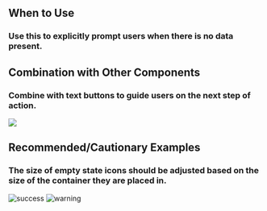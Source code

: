 ## When to Use

### Use this to explicitly prompt users when there is no data present.

## Combination with Other Components

### Combine with text buttons to guide users on the next step of action.

![](001)

## Recommended/Cautionary Examples

### The size of empty state icons should be adjusted based on the size of the container they are placed in.

![success](002)
![warning](003)
